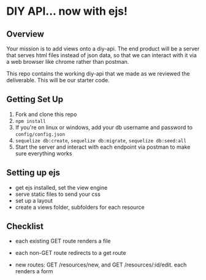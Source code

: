 # DIY API... now with ejs!

## Overview
Your mission is to add views onto a diy-api. The end product will be a server that serves html files instead of json data, so that we can interact with it via a web browser like chrome rather than postman.

This repo contains the working diy-api that we made as we reviewed the deliverable. This will be our starter code.

## Getting Set Up
1. Fork and clone this repo
1. `npm install`
1. If you're on linux or windows, add your db username and password to `config/config.json`
1. `sequelize db:create`, `sequelize db:migrate`, `sequelize db:seed:all`
1. Start the server and interact with each endpoint via postman to make sure everything works

## Setting up ejs



- get ejs installed, set the view engine
- serve static files to send your css
- set up a layout
- create a views folder, subfolders for each resource

## Checklist

- each existing GET route renders a file
- each non-GET route redirects to a get route

- new routes: GET /resources/new, and GET /resources/:id/edit. each renders a form